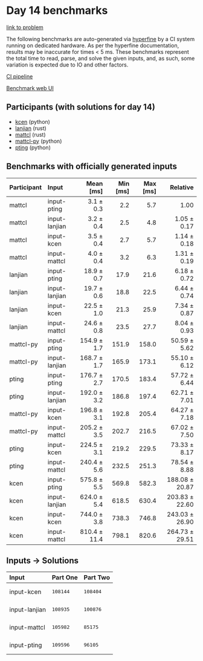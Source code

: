 # Day 14 benchmarks

[link to problem](https://adventofcode.com/2023/day/14)

The following benchmarks are auto-generated via
[hyperfine](https://github.com/sharkdp/hyperfine) by a CI system running on
dedicated hardware. As per the hyperfine documentation, results may be
inaccurate for times < 5 ms. These benchmarks represent the total time to read,
parse, and solve the given inputs, and, as such, some variation is expected due
to IO and other factors.

[CI pipeline](http://ci.papercode.net:8080/teams/main/pipelines/aoc2023)

[Benchmark web UI](https://aoc.ancalagon.black)


## Participants (with solutions for day 14)

- [kcen](https://github.com/kcen/aoc2023) (python)
- [lanjian](https://github.com/lanjian/aoc-2023) (rust)
- [mattcl](https://github.com/mattcl/aoc2023) (rust)
- [mattcl-py](https://github.com/mattcl/aoc2023-py) (python)
- [pting](https://github.com/pting/aoc2023) (python)


## Benchmarks with officially generated inputs

| Participant | Input | Mean [ms] | Min [ms] | Max [ms] | Relative |
|:---|:---|---:|---:|---:|---:|
| mattcl | input-pting | 3.1 ± 0.3 | 2.2 | 5.7 | 1.00 |
| mattcl | input-lanjian | 3.2 ± 0.4 | 2.5 | 4.8 | 1.05 ± 0.17 |
| mattcl | input-kcen | 3.5 ± 0.4 | 2.7 | 5.7 | 1.14 ± 0.18 |
| mattcl | input-mattcl | 4.0 ± 0.4 | 3.2 | 6.3 | 1.31 ± 0.19 |
| lanjian | input-pting | 18.9 ± 0.7 | 17.9 | 21.6 | 6.18 ± 0.72 |
| lanjian | input-lanjian | 19.7 ± 0.6 | 18.8 | 22.5 | 6.44 ± 0.74 |
| lanjian | input-kcen | 22.5 ± 1.0 | 21.3 | 25.9 | 7.34 ± 0.87 |
| lanjian | input-mattcl | 24.6 ± 0.8 | 23.5 | 27.7 | 8.04 ± 0.93 |
| mattcl-py | input-pting | 154.9 ± 1.7 | 151.9 | 158.0 | 50.59 ± 5.62 |
| mattcl-py | input-lanjian | 168.7 ± 1.7 | 165.9 | 173.1 | 55.10 ± 6.12 |
| pting | input-pting | 176.7 ± 2.7 | 170.5 | 183.4 | 57.72 ± 6.44 |
| pting | input-lanjian | 192.0 ± 3.2 | 186.8 | 197.4 | 62.71 ± 7.01 |
| mattcl-py | input-kcen | 196.8 ± 3.1 | 192.8 | 205.4 | 64.27 ± 7.18 |
| mattcl-py | input-mattcl | 205.2 ± 3.5 | 202.7 | 216.5 | 67.02 ± 7.50 |
| pting | input-kcen | 224.5 ± 3.1 | 219.2 | 229.5 | 73.33 ± 8.17 |
| pting | input-mattcl | 240.4 ± 5.6 | 232.5 | 251.3 | 78.54 ± 8.88 |
| kcen | input-pting | 575.8 ± 5.5 | 569.8 | 582.3 | 188.08 ± 20.87 |
| kcen | input-lanjian | 624.0 ± 5.4 | 618.5 | 630.4 | 203.83 ± 22.60 |
| kcen | input-kcen | 744.0 ± 3.8 | 738.3 | 746.8 | 243.03 ± 26.90 |
| kcen | input-mattcl | 810.4 ± 11.4 | 798.1 | 820.6 | 264.73 ± 29.51 |


## Inputs -> Solutions

| Input | Part One | Part Two |
|:---|:---|:---|
|input-kcen|<pre>108144</pre>|<pre>108404</pre>|
|input-lanjian|<pre>108935</pre>|<pre>100876</pre>|
|input-mattcl|<pre>105982</pre>|<pre>85175</pre>|
|input-pting|<pre>109596</pre>|<pre>96105</pre>|